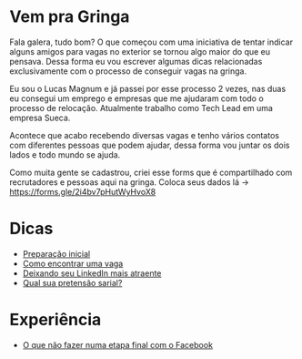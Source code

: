 # Vem pra Gringa

Fala galera, tudo bom? O que começou com uma iniciativa de tentar indicar alguns amigos para vagas no exterior se tornou algo maior do que eu pensava.
Dessa forma eu vou escrever algumas dicas relacionadas exclusivamente com o processo de conseguir vagas na gringa.

Eu sou o Lucas Magnum e já passei por esse processo 2 vezes, nas duas eu consegui um emprego e empresas que me ajudaram com todo o processo de relocação. Atualmente trabalho como Tech Lead em uma empresa Sueca.

Acontece que acabo recebendo diversas vagas e tenho vários contatos com diferentes pessoas que podem ajudar, dessa forma vou juntar os dois lados e todo mundo se ajuda.

Como muita gente se cadastrou, criei esse forms que é compartilhado com recrutadores e pessoas aqui na gringa. Coloca seus dados lá -> https://forms.gle/2i4bv7pHutWyHvoX8


# Dicas

* [Preparação inicial](https://lucasmagnum.medium.com/vempragringa-antes-de-aplicar-para-uma-vaga-982c1adb326d)
* [Como encontrar uma vaga](https://lucasmagnum.medium.com/vempragringa-como-encontrar-uma-vaga-na-gringa-3388695a3b16)
* [Deixando seu LinkedIn mais atraente](https://lucasmagnum.medium.com/vempragringa-tapa-no-linkedin-1c6f46db5e0f) 
* [Qual sua pretensão sarial?](https://lucasmagnum.medium.com/vempragringa-qual-sua-pretens%C3%A3o-salarial-798eb6bfa728)

# Experiência
* [O que não fazer numa etapa final com o Facebook](https://lucasmagnum.medium.com/o-que-n%C3%A3o-fazer-na-etapa-final-de-uma-entrevista-com-o-facebook-1b1822bd87c0)
